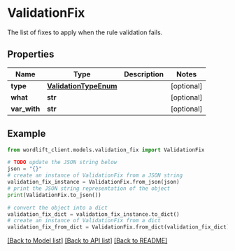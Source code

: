 # ValidationFix

The list of fixes to apply when the rule validation fails.

## Properties

Name | Type | Description | Notes
------------ | ------------- | ------------- | -------------
**type** | [**ValidationTypeEnum**](ValidationTypeEnum.md) |  | [optional] 
**what** | **str** |  | [optional] 
**var_with** | **str** |  | [optional] 

## Example

```python
from wordlift_client.models.validation_fix import ValidationFix

# TODO update the JSON string below
json = "{}"
# create an instance of ValidationFix from a JSON string
validation_fix_instance = ValidationFix.from_json(json)
# print the JSON string representation of the object
print(ValidationFix.to_json())

# convert the object into a dict
validation_fix_dict = validation_fix_instance.to_dict()
# create an instance of ValidationFix from a dict
validation_fix_from_dict = ValidationFix.from_dict(validation_fix_dict)
```
[[Back to Model list]](../README.md#documentation-for-models) [[Back to API list]](../README.md#documentation-for-api-endpoints) [[Back to README]](../README.md)



